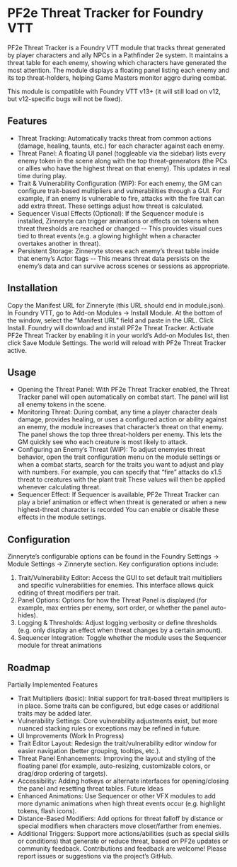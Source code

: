 # PF2e Threat Tracker for Foundry VTT
PF2e Threat Tracker is a Foundry VTT module that tracks threat generated by player characters and ally NPCs in a Pathfinder 2e system. It maintains a threat table for each enemy, showing which characters have generated the most attention. The module displays a floating panel listing each enemy and its top threat-holders, helping Game Masters monitor aggro during combat.

This module is compatible with Foundry VTT v13+ (it will still load on v12, but v12-specific bugs will not be fixed).

## Features
- Threat Tracking: Automatically tracks threat from common actions (damage, healing, taunts, etc.) for each character against each enemy.
- Threat Panel: A floating UI panel (toggleable via the sidebar) lists every enemy token in the scene along with the top threat-generators (the PCs or allies who have the highest threat on that enemy). This updates in real time during play.
- Trait & Vulnerability Configuration (WIP): For each enemy, the GM can configure trait-based multipliers and vulnerabilities through a GUI. For example, if an enemy is vulnerable to fire, attacks with the fire trait can add extra threat. These settings adjust how threat is calculated.
- Sequencer Visual Effects (Optional): If the Sequencer module is installed, Zinneryte can trigger animations or effects on tokens when threat thresholds are reached or changed
-- This provides visual cues tied to threat events (e.g. a glowing highlight when a character overtakes another in threat).
- Persistent Storage: Zinneryte stores each enemy’s threat table inside that enemy’s Actor flags
-- This means threat data persists on the enemy’s data and can survive across scenes or sessions as appropriate.
## Installation
Copy the Manifest URL for Zinneryte (this URL should end in module.json).
In Foundry VTT, go to Add-on Modules → Install Module. At the bottom of the window, select the “Manifest URL” field and paste in the URL.
Click Install. Foundry will download and install  PF2e Threat Tracker.
Activate  PF2e Threat Tracker by enabling it in your world’s Add-on Modules list, then click Save Module Settings. The world will reload with PF2e Threat Tracker active.
## Usage
- Opening the Threat Panel: With PF2e Threat Tracker enabled, the Threat Tracker panel will open automatically on combat start. The panel will list all enemy tokens in the scene.
- Monitoring Threat: During combat, any time a player character deals damage, provides healing, or uses a configured action or ability against an enemy, the module increases that character’s threat on that enemy. The panel shows the top three threat-holders per enemy. This lets the GM quickly see who each creature is most likely to attack.
- Configuring an Enemy’s Threat (WIP): To adjust enemyies threat behavior, open the trait configuration menu on the module settings or when a combat starts, search for the traits you want to adjust and play with numbers. For example, you can specify that “fire” attacks do x1.5 threat to creatures with the plant trait These values will then be applied whenever calculating threat.
- Sequencer Effect: If Sequencer is available, PF2e Threat Tracker can play a brief animation or effect when threat is generated or when a new highest-threat character is recorded
You can enable or disable these effects in the module settings.
## Configuration
Zinneryte’s configurable options can be found in the Foundry Settings → Module Settings → Zinneryte section. Key configuration options include:
1. Trait/Vulnerability Editor: Access the GUI to set default trait multipliers and specific vulnerabilities for enemies. This interface allows quick editing of threat modifiers per trait.
2. Panel Options: Options for how the Threat Panel is displayed (for example, max entries per enemy, sort order, or whether the panel auto-hides).
3. Logging & Thresholds: Adjust logging verbosity or define thresholds (e.g. only display an effect when threat changes by a certain amount).
4. Sequencer Integration: Toggle whether the module uses the Sequencer module for threat animations

## Roadmap
Partially Implemented Features
- Trait Multipliers (basic): Initial support for trait-based threat multipliers is in place. Some traits can be configured, but edge cases or additional traits may be added later.
- Vulnerability Settings: Core vulnerability adjustments exist, but more nuanced stacking rules or exceptions may be refined in future.
- UI Improvements (Work In Progress)
- Trait Editor Layout: Redesign the trait/vulnerability editor window for easier navigation (better grouping, tooltips, etc.).
- Threat Panel Enhancements: Improving the layout and styling of the floating panel (for example, auto-resizing, customizable colors, or drag/drop ordering of targets).
- Accessibility: Adding hotkeys or alternate interfaces for opening/closing the panel and resetting threat tables.
Future Ideas
- Enhanced Animations: Use Sequencer or other VFX modules to add more dynamic animations when high threat events occur (e.g. highlight tokens, flash icons).
- Distance-Based Modifiers: Add options for threat falloff by distance or special modifiers when characters move closer/farther from enemies.
- Additional Triggers: Support more actions/abilities (such as special skills or conditions) that generate or reduce threat, based on PF2e updates or community feedback.
Contributions and feedback are welcome! Please report issues or suggestions via the project’s GitHub.
